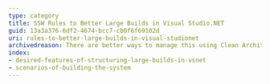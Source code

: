 ```yaml
---
type: category
title: SSW Rules to Better Large Builds in Visual Studio.NET
guid: 13a3a376-6df2-4674-bcc7-cb0f6f69102d
uri: rules-to-better-large-builds-in-visual-studionet
archivedreason: There are better ways to manage this using Clean Architecture and Nuget package manager
index:
- desired-features-of-structuring-large-builds-in-vsnet
- scenarios-of-building-the-system
---
```

